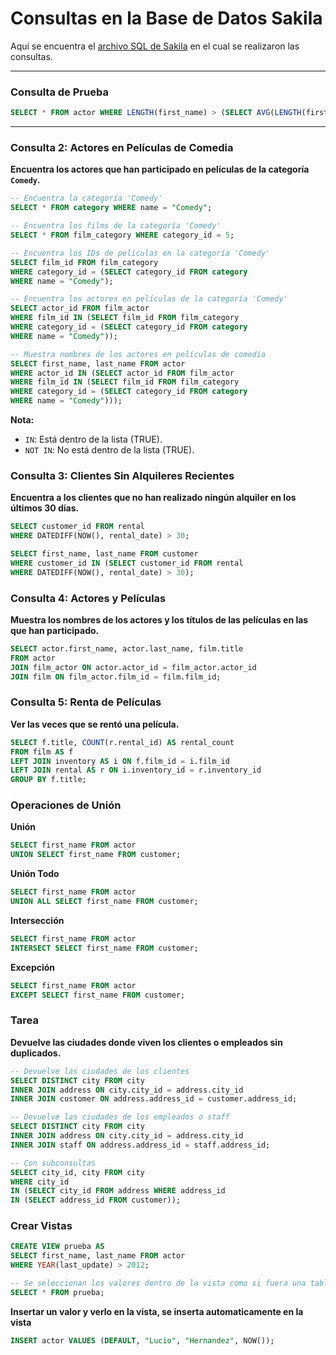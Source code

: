 # Consultas en la Base de Datos Sakila

Aquí se encuentra el [archivo SQL de Sakila](sakila.sql) en el cual se realizaron las consultas.

---

### Consulta de Prueba

```sql
SELECT * FROM actor WHERE LENGTH(first_name) > (SELECT AVG(LENGTH(first_name)) FROM actor);
```

---

### Consulta 2: Actores en Películas de Comedia

**Encuentra los actores que han participado en películas de la categoría `Comedy`.**

```sql
-- Encuentra la categoría 'Comedy'
SELECT * FROM category WHERE name = "Comedy";

-- Encuentra los films de la categoría 'Comedy'
SELECT * FROM film_category WHERE category_id = 5;

-- Encuentra los IDs de películas en la categoría 'Comedy'
SELECT film_id FROM film_category 
WHERE category_id = (SELECT category_id FROM category 
WHERE name = "Comedy");

-- Encuentra los actores en películas de la categoría 'Comedy'
SELECT actor_id FROM film_actor 
WHERE film_id IN (SELECT film_id FROM film_category 
WHERE category_id = (SELECT category_id FROM category 
WHERE name = "Comedy"));

-- Muestra nombres de los actores en películas de comedia
SELECT first_name, last_name FROM actor 
WHERE actor_id IN (SELECT actor_id FROM film_actor 
WHERE film_id IN (SELECT film_id FROM film_category 
WHERE category_id = (SELECT category_id FROM category 
WHERE name = "Comedy")));
```

**Nota:**  
- `IN`: Está dentro de la lista (TRUE).
- `NOT IN`: No está dentro de la lista (TRUE).

### Consulta 3: Clientes Sin Alquileres Recientes

**Encuentra a los clientes que no han realizado ningún alquiler en los últimos 30 días.**

```sql
SELECT customer_id FROM rental 
WHERE DATEDIFF(NOW(), rental_date) > 30; 

SELECT first_name, last_name FROM customer 
WHERE customer_id IN (SELECT customer_id FROM rental 
WHERE DATEDIFF(NOW(), rental_date) > 30);
```

### Consulta 4: Actores y Películas

**Muestra los nombres de los actores y los títulos de las películas en las que han participado.**

```sql
SELECT actor.first_name, actor.last_name, film.title
FROM actor
JOIN film_actor ON actor.actor_id = film_actor.actor_id
JOIN film ON film_actor.film_id = film.film_id;
```

### Consulta 5: Renta de Películas

**Ver las veces que se rentó una película.**

```sql
SELECT f.title, COUNT(r.rental_id) AS rental_count 
FROM film AS f
LEFT JOIN inventory AS i ON f.film_id = i.film_id
LEFT JOIN rental AS r ON i.inventory_id = r.inventory_id
GROUP BY f.title;
```

### Operaciones de Unión

**Unión**

```sql
SELECT first_name FROM actor 
UNION SELECT first_name FROM customer;
```

**Unión Todo**

```sql
SELECT first_name FROM actor 
UNION ALL SELECT first_name FROM customer;
```

**Intersección**

```sql
SELECT first_name FROM actor 
INTERSECT SELECT first_name FROM customer;
```

**Excepción**

```sql
SELECT first_name FROM actor 
EXCEPT SELECT first_name FROM customer;
```

### Tarea

**Devuelve las ciudades donde viven los clientes o empleados sin duplicados.**

```sql
-- Devuelve las ciudades de los clientes
SELECT DISTINCT city FROM city 
INNER JOIN address ON city.city_id = address.city_id
INNER JOIN customer ON address.address_id = customer.address_id;

-- Devuelve las ciudades de los empleados o staff
SELECT DISTINCT city FROM city 
INNER JOIN address ON city.city_id = address.city_id
INNER JOIN staff ON address.address_id = staff.address_id;

-- Con subconsultas
SELECT city_id, city FROM city 
WHERE city_id 
IN (SELECT city_id FROM address WHERE address_id 
IN (SELECT address_id FROM customer));
```


### Crear Vistas

```sql
CREATE VIEW prueba AS 
SELECT first_name, last_name FROM actor 
WHERE YEAR(last_update) > 2012;

-- Se seleccionan los valores dentro de la vista como si fuera una tabla
SELECT * FROM prueba;
```

**Insertar un valor y verlo en la vista, se inserta automaticamente en la vista**
```sql
INSERT actor VALUES (DEFAULT, "Lucio", "Hernandez", NOW());
```